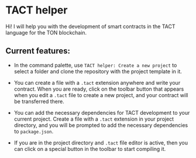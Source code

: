 # TACT helper

Hi! I will help you with the development of smart contracts in the TACT language for the TON blockchain.

## Current features:

- In the command palette, use `TACT helper: Create a new project` to select a folder and clone the repository with the project template in it.

- You can create a file with a `.tact` extension anywhere and write your contract. When you are ready, click on the toolbar button that appears when you edit a `.tact` file to create a new project, and your contract will be transferred there.

- You can add the necessary dependencies for TACT development to your current project. Create a file with a `.tact` extension in your project directory, and you will be prompted to add the necessary dependencies to `package.json`.

- If you are in the project directory and `.tact` file editor is active, then you can click on a special button in the toolbar to start compiling it.
 
